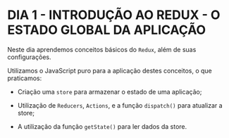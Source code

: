 # DIA 1 - INTRODUÇÃO AO REDUX - O ESTADO GLOBAL DA APLICAÇÃO

Neste dia aprendemos conceitos básicos do `Redux`, além de suas configurações.

Utilizamos o JavaScript puro para a aplicação destes conceitos, o que praticamos:

* Criação uma `store` para armazenar o estado de uma aplicação;

* Utilização de `Reducers`, `Actions`, e a função `dispatch()` para atualizar a store;

* A utilização da função `getState()` para ler dados da store.
